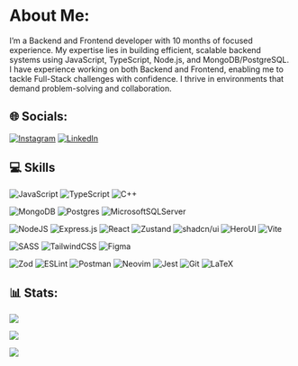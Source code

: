 # About Me:
I’m a Backend and Frontend developer with 10 months of focused experience. My expertise lies in building efficient, scalable backend systems using JavaScript, TypeScript, Node.js, and MongoDB/PostgreSQL. I have experience working on both Backend and Frontend, enabling me to tackle Full-Stack challenges with confidence. I thrive in environments that demand problem-solving and collaboration.

## 🌐 Socials:
[![Instagram](https://img.shields.io/badge/Instagram-%23E4405F.svg?logo=Instagram&logoColor=white)](https://instagram.com/yolge2.0) 
[![LinkedIn](https://img.shields.io/badge/LinkedIn-%230077B5.svg?logo=linkedin&logoColor=white)](https://linkedin.com/in/YolgeSanchez) 

## 💻 Skills


![JavaScript](https://img.shields.io/badge/javascript-%23323330.svg?style=for-the-badge&logo=javascript&logoColor=%23F7DF1E)
![TypeScript](https://img.shields.io/badge/typescript-%23007ACC.svg?style=for-the-badge&logo=typescript&logoColor=white)
![C++](https://img.shields.io/badge/c++-%2300599C.svg?style=for-the-badge&logo=c%2B%2B&logoColor=white)

![MongoDB](https://img.shields.io/badge/MongoDB-%234ea94b.svg?style=for-the-badge&logo=mongodb&logoColor=white)
![Postgres](https://img.shields.io/badge/postgres-%23316192.svg?style=for-the-badge&logo=postgresql&logoColor=white)
![MicrosoftSQLServer](https://img.shields.io/badge/Microsoft%20SQL%20Server-CC2927?style=for-the-badge&logo=microsoft%20sql%20server&logoColor=white)

![NodeJS](https://img.shields.io/badge/node.js-6DA55F?style=for-the-badge&logo=node.js&logoColor=white)
![Express.js](https://img.shields.io/badge/express.js-%23404d59.svg?style=for-the-badge&logo=express&logoColor=%2361DAFB)
![React](https://img.shields.io/badge/react-%2320232a.svg?style=for-the-badge&logo=react&logoColor=%2361DAFB)
![Zustand](https://img.shields.io/badge/zustand-%2320232a.svg?style=for-the-badge&logo=react&logoColor=%2361DAFB)
![shadcn/ui](https://img.shields.io/badge/shadcn%2Fui-000?style=for-the-badge&logo=shadcnui&logoColor=fff)
![HeroUI](https://img.shields.io/badge/HeroUI-000000?style=for-the-badge&logo=heroui&logoColor=white)
![Vite](https://img.shields.io/badge/Vite-646CFF?style=for-the-badge&logo=vite&logoColor=fff)

![SASS](https://img.shields.io/badge/SASS-hotpink.svg?style=for-the-badge&logo=SASS&logoColor=white)
![TailwindCSS](https://img.shields.io/badge/tailwindcss-%2338B2AC.svg?style=for-the-badge&logo=tailwind-css&logoColor=white)
![Figma](https://img.shields.io/badge/Figma-F24E1E?style=for-the-badge&logo=figma&logoColor=white)

![Zod](https://img.shields.io/badge/zod-%233068b7.svg?style=for-the-badge&logo=zod&logoColor=white)
![ESLint](https://img.shields.io/badge/ESLint-4B3263?style=for-the-badge&logo=eslint&logoColor=white)
![Postman](https://img.shields.io/badge/Postman-FF6C37?style=for-the-badge&logo=postman&logoColor=white)
![Neovim](https://img.shields.io/badge/Neovim-57A143?style=for-the-badge&logo=neovim&logoColor=fff)
![Jest](https://img.shields.io/badge/Jest-C21325?style=for-the-badge&logo=jest&logoColor=fff)
![Git](https://img.shields.io/badge/Git-F05032?style=for-the-badge&logo=git&logoColor=fff)
![LaTeX](https://img.shields.io/badge/latex-%23008080.svg?style=for-the-badge&logo=latex&logoColor=white)

## 📊 Stats:
![](https://github-readme-stats.vercel.app/api?username=YolgeSanchez&theme=react&hide_border=true&include_all_commits=false&count_private=true)

![](https://github-readme-streak-stats.herokuapp.com/?user=YolgeSanchez&theme=react&hide_border=true)

![](https://github-readme-stats.vercel.app/api/top-langs/?username=YolgeSanchez&theme=react&hide_border=true&include_all_commits=false&count_private=false&layout=compact)

<!-- Proudly created with GPRM ( https://gprm.itsvg.in ) -->
